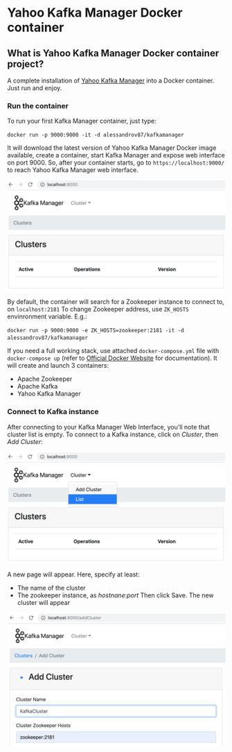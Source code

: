 # Yahoo Kafka Manager Docker container

## What is Yahoo Kafka Manager Docker container project?
A complete installation of [Yahoo Kafka Manager](https://github.com/yahoo/kafka-manager) into a Docker container. Just run and enjoy.

### Run the container

To run your first Kafka Manager container, just type:

`docker run -p 9000:9000 -it -d alessandrov87/kafkamanager`

It will download the latest version of Yahoo Kafka Manager Docker image available, create a container, start Kafka Manager and expose web interface on port 9000.
So, after your container starts, go to `https://localhost:9000/` to reach Yahoo Kafka Manager web interface.

![Kafka Manager Homepage](https://github.com/AlessandroVaccarino/docker-kafka-manager/blob/master/bin/doc010.png)

By default, the container will search for a Zookeeper instance to connect to, on `localhost:2181`
To change Zookeeper address, use `ZK_HOSTS` envinronment variable.
E.g.:

`docker run -p 9000:9000 -e ZK_HOSTS=zookeeper:2181 -it -d alessandrov87/kafkamanager`

If you need a full working stack, use attached `docker-compose.yml` file with `docker-compose up` (refer to [Official Docker Website](https://docs.docker.com/compose/) for documentation).
It will create and launch 3 containers:
- Apache Zookeeper
- Apache Kafka
- Yahoo Kafka Manager

### Connect to Kafka instance

After connecting to your Kafka Manager Web Interface, you'll note that cluster list is empty.
To connect to a Kafka instance, click on *Cluster*, then *Add Cluster*:

![Kafka Add Cluster](https://github.com/AlessandroVaccarino/docker-kafka-manager/blob/master/bin/doc020.png)

A new page will appear. Here, specify at least:
- The name of the cluster
- The zookeeper instance, as *hostnane*:*port*
Then click Save. The new cluster will appear

![Kafka New Cluster](https://github.com/AlessandroVaccarino/docker-kafka-manager/blob/master/bin/doc030.png)
